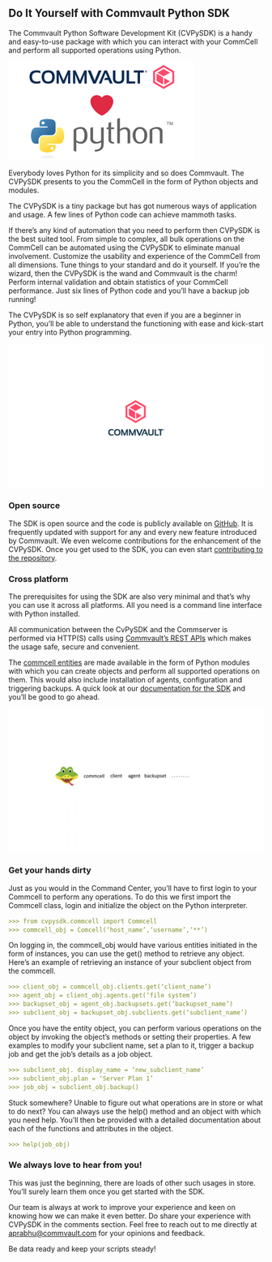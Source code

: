 ## Do It Yourself with Commvault Python SDK

The Commvault Python Software Development Kit (CVPySDK) is a handy and easy-to-use package with which you can interact with your CommCell and perform all supported operations using Python.

![Image](https://github.com/iamthemananiket/cvpysdk-blog/blob/gh-pages/cvltpy.png)

Everybody loves Python for its simplicity and so does Commvault. The CVPySDK presents to you the CommCell in the form of Python objects and modules.

The CVPySDK is a tiny package but has got numerous ways of application and usage. A few lines of Python code can achieve mammoth tasks.

If there’s any kind of automation that you need to perform then CVPySDK is the best suited tool. From simple to complex, all bulk operations on the CommCell can be automated using the CVPySDK to eliminate manual involvement.
Customize the usability and experience of the CommCell from all dimensions. Tune things to your standard and do it yourself. If you’re the wizard, then the CVPySDK is the wand and Commvault is the charm!
Perform internal validation and obtain statistics of your CommCell performance.
Just six lines of Python code and you’ll have a backup job running!

The CVPySDK is so self explanatory that even if you are a beginner in Python, you’ll be able to understand the functioning with ease and kick-start your entry into Python programming.

![Image](https://github.com/iamthemananiket/cvpysdk-blog/blob/gh-pages/xplatform-opensource.gif)

### Open source

The SDK is open source and the code is publicly available on [GitHub](https://github.com/Commvault/cvpysdk). It is frequently updated with support for any and every new feature introduced by Commvault. We even welcome contributions for the enhancement of the CVPySDK. Once you get used to the SDK, you can even start [contributing to the repository](https://github.com/Commvault/cvpysdk#contribution-guidelines).


### Cross platform

The prerequisites for using the SDK are also very minimal and that’s why you can use it across all platforms. All you need is a command line interface with Python installed.

All communication between the CvPySDK and the Commserver is performed via HTTP(S) calls using [Commvault’s REST APIs](https://documentation.commvault.com/11.24/essential/45540_rest_api_overview.html) which makes the usage safe, secure and convenient.

The [commcell entities](https://documentation.commvault.com/commvault/v11/article?p=1614.htm) are made available in the form of Python modules with which you can create objects and perform all supported operations on them. This would also include installation of agents, configuration and triggering backups. A quick look at our [documentation for the SDK](https://documentation.commvault.com/commvault/v11/article?p=45526_1.htm) and you’ll be good to go ahead.

![Image](https://github.com/iamthemananiket/cvpysdk-blog/blob/gh-pages/Backup.gif)

### Get your hands dirty

Just as you would in the Command Center, you’ll have to first login to your Commcell to perform any operations. To do this we first import the Commcell class, login and initialize the object on the Python interpreter.
```markdown
>>> from cvpysdk.commcell import Commcell
>>> commcell_obj = Comcell(‘host_name’,‘username’,‘**’)
```

On logging in, the commcell_obj would have various entities initiated in the form of instances, you can use the get() method to retrieve any object. Here’s an example of retrieving an instance of your subclient object from the commcell.
```markdown
>>> client_obj = commcell_obj.clients.get(‘client_name’)
>>> agent_obj = client_obj.agents.get(‘file system’)
>>> backupset_obj = agent_obj.backupsets.get(‘backupset_name’)
>>> subclient_obj = backupset_obj.subclients.get(‘subclient_name’)
```

Once you have the entity object, you can perform various operations on the object by invoking the object’s methods or setting their properties. A few examples to modify your subclient name, set a plan to it, trigger a backup job and get the job’s details as a job object.
```markdown
>>> subclient_obj. display_name = ‘new_subclient_name’
>>> subclient_obj.plan = ‘Server Plan 1’
>>> job_obj = subclient_obj.backup()
```

Stuck somewhere? Unable to figure out what operations are in store or what to do next? You can always use the help() method and an object with which you need help. You’ll then be provided with a detailed documentation about each of the functions and attributes in the object.
```markdown
>>> help(job_obj)
```
### We always love to hear from you!

This was just the beginning, there are loads of other such usages in store. You’ll surely learn them once you get started with the SDK.

Our team is always at work to improve your experience and keen on knowing how we can make it even better. Do share your experience with CVPySDK in the comments section. Feel free to reach out to me directly at aprabhu@commvault.com for your opinions and feedback.

Be data ready and keep your scripts steady!

